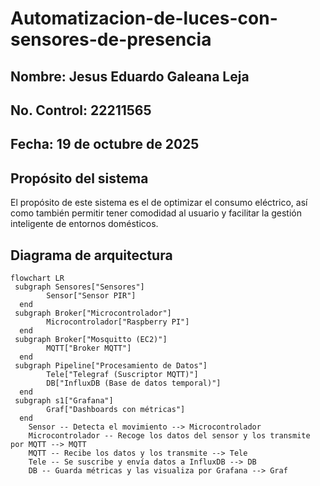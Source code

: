 # Automatizacion-de-luces-con-sensores-de-presencia

## Nombre: Jesus Eduardo Galeana Leja
## No. Control: 22211565
## Fecha: 19 de octubre de 2025

## Propósito del sistema
El propósito de este sistema es el de optimizar el consumo eléctrico, así como también permitir tener comodidad al usuario y facilitar la gestión inteligente de entornos domésticos.
## Diagrama de arquitectura
```mermaid
flowchart LR
 subgraph Sensores["Sensores"]
        Sensor["Sensor PIR"]
  end
 subgraph Broker["Microcontrolador"]
        Microcontrolador["Raspberry PI"]
  end
 subgraph Broker["Mosquitto (EC2)"]
        MQTT["Broker MQTT"]
  end
 subgraph Pipeline["Procesamiento de Datos"]
        Tele["Telegraf (Suscriptor MQTT)"]
        DB["InfluxDB (Base de datos temporal)"]
  end
 subgraph s1["Grafana"]
        Graf["Dashboards con métricas"]
  end
    Sensor -- Detecta el movimiento --> Microcontrolador
    Microcontrolador -- Recoge los datos del sensor y los transmite por MQTT --> MQTT
    MQTT -- Recibe los datos y los transmite --> Tele
    Tele -- Se suscribe y envía datos a InfluxDB --> DB
    DB -- Guarda métricas y las visualiza por Grafana --> Graf
```


